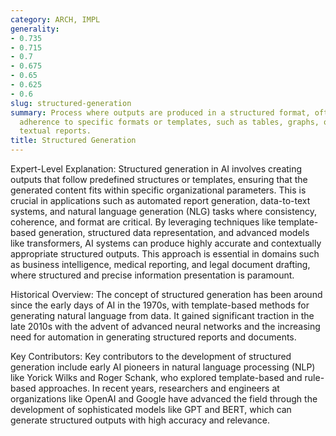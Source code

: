 ```yaml
---
category: ARCH, IMPL
generality:
- 0.735
- 0.715
- 0.7
- 0.675
- 0.65
- 0.625
- 0.6
slug: structured-generation
summary: Process where outputs are produced in a structured format, often requiring
  adherence to specific formats or templates, such as tables, graphs, or well-organized
  textual reports.
title: Structured Generation
---
```


Expert-Level Explanation:
Structured generation in AI involves creating outputs that follow predefined structures or templates, ensuring that the generated content fits within specific organizational parameters. This is crucial in applications such as automated report generation, data-to-text systems, and natural language generation (NLG) tasks where consistency, coherence, and format are critical. By leveraging techniques like template-based generation, structured data representation, and advanced models like transformers, AI systems can produce highly accurate and contextually appropriate structured outputs. This approach is essential in domains such as business intelligence, medical reporting, and legal document drafting, where structured and precise information presentation is paramount.

Historical Overview:
The concept of structured generation has been around since the early days of AI in the 1970s, with template-based methods for generating natural language from data. It gained significant traction in the late 2010s with the advent of advanced neural networks and the increasing need for automation in generating structured reports and documents.

Key Contributors:
Key contributors to the development of structured generation include early AI pioneers in natural language processing (NLP) like Yorick Wilks and Roger Schank, who explored template-based and rule-based approaches. In recent years, researchers and engineers at organizations like OpenAI and Google have advanced the field through the development of sophisticated models like GPT and BERT, which can generate structured outputs with high accuracy and relevance.